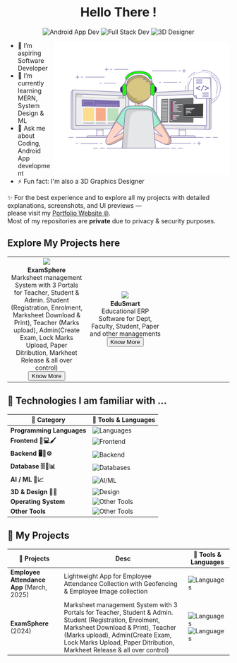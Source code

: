<h1 align="center">Hello There !</h1>

<p align="center">
  <img src="https://img.shields.io/badge/-Android%20App%20Dev-16a34a?style=for-the-badge&logo=android&logoColor=white" alt="Android App Dev" />
  <img src="https://img.shields.io/badge/-Full%20Stack%20Software%20Developer-1d4ed8?style=for-the-badge&logo=visualstudiocode&logoColor=white" alt="Full Stack Dev" />
  <img src="https://img.shields.io/badge/-3D%20Graphics%20Designer-ea580c?style=for-the-badge&logo=blender&logoColor=white" alt="3D Designer" />
</p>


<img align="right" alt="Coding" width="400" src="https://raw.githubusercontent.com/devSouvik/devSouvik/master/gif3.gif">


- 🔭 I’m aspiring Software Developer
- 🌱 I’m currently learning MERN, System Design & ML
- 💬 Ask me about Coding, Android App development
- ⚡ Fun fact: I'm also a 3D Graphics Designer

<p>
  ✨ For the best experience and to explore all my projects with detailed explanations, screenshots, and UI previews —<br>
  please visit my <a href="https://yourportfolio.com">Portfolio Website 🌐</a>.<br>
  Most of my repositories are <b>private</b> due to privacy & security purposes.
</p>

## Explore My Projects here 
<table>
<tr>
 <td align="center" width="200">
  <img src="https://www.svgrepo.com/show/393123/internet.svg" width="80"/><br>
  <b>ExamSphere</b> 
  <br>
  Marksheet management System with 3 Portals for Teacher, Student & Admin. Student (Registration, Enrolment, Marksheet Download & Print), Teacher (Marks upload), Admin(Create Exam, Lock Marks Upload, Paper Ditribution, Markheet Release & all over control)
  <br>
  <a href="projects/examsphere/readme.md">
   <Button>Know More</Button>
  </a>
</td>


<td align="center" width="200">
<img src="https://www.svgrepo.com/show/393123/internet.svg" width="80"/><br>
  <b>EduSmart</b>
  <br>
  Educational ERP Software for Dept, Faculty, Student, Paper and other managements
  <br>
  <a href="projects/smart_education">
   <Button>Know More</Button>
  </a>
</td>

<td align="center" width="200">
</td>
</tr>
</table>


## 🚀 Technologies I am familiar with ...
| 💼 Category                                 | 🚀 Tools & Languages                                                                                     |         
|---------------------------------------------|------------------------------------------------------------------------------------------------------------|
| **Programming Languages**                   | ![Languages](https://skillicons.dev/icons?i=java,python,c,cpp,kotlin,php,bash,dart)                        | 
|**Frontend 🎨💻🖌️**                         | ![Frontend](https://skillicons.dev/icons?i=html,css,js,bootstrap,tailwind,jquery,flutter,react)           |
| **Backend 🖥️🔧⚙️**                         | ![Backend](https://skillicons.dev/icons?i=django,php,nodejs,express,nextjs,kotlin,gcp,flask,wordpress)              | 
| **Database 🗄️💾📊**                        | ![Databases](https://skillicons.dev/icons?i=mysql,postgres,mongodb,sqlite,firebase,supabase)              |
| **AI / ML 🤖📈**                           | ![AI/ML](https://skillicons.dev/icons?i=sklearn)                                                           |
| **3D & Design 🍩🎨**                       | ![Design](https://skillicons.dev/icons?i=blender,photoshop,pr)                                             |
| **Operating System**                            | ![Other Tools](https://skillicons.dev/icons?i=ubuntu,kali,debian,linux,windows)                            |
| **Other Tools**                                 | ![Other Tools](https://skillicons.dev/icons?i=docker,git,github,netlify,postman,vercel)            |

<!--
# 📊GitHub Stats :
<table align="center">
<tr>
<td><img src="https://github-readme-stats.vercel.app/api?username=FireStackDev&theme=dark&hide_border=false&include_all_commits=true&count_private=true" />
</td>
<td>

 <img src="https://nirzak-streak-stats.vercel.app/?user=FireStackDev&theme=dark&hide_border=false"/>

</td>
</tr>
</table>
-->

## 🚀 My Projects

| 💼 Projects                  | Desc                            | 🚀 Tools & Languages             |
|------------------------------|------------------------------------|--------------------------------|
| **Employee Attendance App** (March, 2025) | Lightweight App for Employee Attendance Collection with Geofencing & Employee Image collection | ![Languages](https://skillicons.dev/icons?i=kotlin,js,gcp)|
| **ExamSphere** (2024) | Marksheet management System with 3 Portals for Teacher, Student & Admin. Student (Registration, Enrolment, Marksheet Download & Print), Teacher (Marks upload), Admin(Create Exam, Lock Marks Upload, Paper Ditribution, Markheet Release & all over control)  | ![Languages](https://skillicons.dev/icons?i=php,mysql,html) ![Languages](https://skillicons.dev/icons?i=css,js) |



